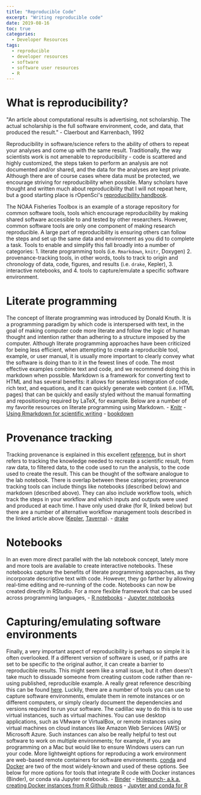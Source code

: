 ```yaml
---
title: "Reproducible Code"
excerpt: "Writing reproducible code"
date: 2019-08-16
toc: true
categories:
  - Developer Resources
tags:
  - reproducible
  - developer resources
  - software
  - software user resources
  - R
---
```




What is reproducibility?
========================

"An article about computational results is advertising, not scholarship.
The actual scholarship is the full software environment, code, and data,
that produced the result." - Claerbout and Karrenbach, 1992

Reproducibility in software/science refers to the ability of others to
repeat your analyses and come up with the same result. Traditionally,
the way scientists work is not amenable to reproducibility - code is
scattered and highly customized, the steps taken to perform an analysis
are not documented and/or shared, and the data for the analyses are kept
private. Although there are of course cases where data must be
protected, we encourage striving for reproducibility when possible. Many
scholars have thought and written much about reproducibility that I will
not repeat here, but a good starting place is rOpenSci's
[reproducibility
handbook](https://ropensci.github.io/reproducibility-guide/sections/introduction/).

The NOAA Fisheries Toolbox is an example of a storage repository for
common software tools, tools which encourage reproducibility by making
shared software accessible to and tested by other researchers. However,
common software tools are only one component of making research
reproducible. A large part of reproducibility is ensuring others can
follow the steps and set up the same data and environment as you did to
complete a task. Tools to enable and simplify this fall broadly into a
number of categories: 1. literate programming tools (i.e. `Rmarkdown`,
`knitr`, Doxygen) 2. provenance-tracking tools, in other words, tools to
track to origin and chronology of data, code, figures, and results (i.e.
`drake`, Kepler), 3. interactive notebooks, and 4. tools to
capture/emulate a specific software environment.

Literate programming
====================

The concept of literate programming was introduced by Donald Knuth. It
is a programming paradigm by which code is interspersed with text, in
the goal of making computer code more literate and follow the logic of
human thought and intention rather than adhering to a structure imposed
by the computer. Although literate programming approaches have been
criticized for being less efficient, when attempting to create a
reproducible tool, example, or user manual, it is usually more important
to clearly convey what the software is doing than to it in the fewest
lines of code. The most effective examples combine text and code, and we
recommend doing this in markdown when possible. Markdown is a framework
for converting text to HTML and has several benefits: it allows for
seamless integration of code, rich text, and equations, and it can
quickly generate web content (i.e. HTML pages) that can be quickly and
easily styled without the manual formatting and repositioning required
by LaTeX, for example. Below are a number of my favorite resources on
literate programming using Markdown. -
[Knitr](https://datacarpentry.org/rr-literate-programming/) - [Using
Rmarkdown for scientific
writing](https://github.com/karthik/markdown_science) -
[bookdown](https://bookdown.org/yihui/rmarkdown/html-document.html)

Provenance tracking
===================

Tracking provenance is explained in this excellent
[reference](https://rrcns.readthedocs.io/en/latest/provenance_tracking.html),
but in short refers to tracking the knowledge needed to recreate a
scientific result, from raw data, to filtered data, to the code used to
run the analysis, to the code used to create the result. This can be
thought of the software analogue to the lab notebook. There is overlap
between these categories; provenance tracking tools can include things
like notebooks (described below) and markdown (described above). They
can also include workflow tools, which track the steps in your workflow
and which inputs and outputs were used and produced at each time. I have
only used drake (for R, linked below) but there are a number of
alternative workflow management tools described in the linked article
above ([Kepler](https://kepler-project.org/),
[Taverna](https://taverna.incubator.apache.org/)). -
[drake](https://ropensci.github.io/drake/)

Notebooks
=========

In an even more direct parallel with the lab notebook concept, lately
more and more tools are available to create interactive notebooks. These
notebooks capture the benefits of literate programming approaches, as
they incorporate descriptive text with code. However, they go farther by
allowing real-time editing and re-running of the code. Notebooks can now
be created directly in RStudio. For a more flexible framework that can
be used across programming languages, - [R
notebooks](https://bookdown.org/yihui/rmarkdown/notebook.html) -
[Jupyter
notebooks](https://jupyter-notebook-beginner-guide.readthedocs.io/en/latest/what_is_jupyter.html)

Capturing/emulating software environments
=========================================

Finally, a very important aspect of reproducibility is perhaps so simple
it is often overlooked. If a different version of software is used, or
if paths are set to be specific to the original author, it can create a
barrier to reproducible results. This might seem like a small issue, but
it often doesn't take much to dissuade someone from creating custom code
rather than re-using published, reproducible example. A really great
reference describing this can be found
[here](https://www.tidyverse.org/articles/2017/12/workflow-vs-script/).
Luckily, there are a number of tools you can use to capture software
environments, emulate them in remote instances or on different
computers, or simply clearly document the dependencies and versions
required to run your software. The cadillac way to do this is to use
virtual instances, such as virtual machines. You can use desktop
applications, such as VMware or VirtualBox, or remote instances using
virtual machines on cloud instances like Amazon Web Services (AWS) or
Microsoft Azure. Such instances can also be really helpful to test out
software to work on multiple environments; for example, if you are
programming on a Mac but would like to ensure Windows users can run your
code. More lightweight options for reproducing a work environment are
web-based remote containers for software environments.
[conda](https://docs.conda.io/en/latest/) and
[Docker](https://www.docker.com/) are two of the most widely-known and
used of these options. See below for more options for tools that
integrate R code with Docker instances (Binder), or conda via Jupyter
notebooks. - [Binder](https://mybinder.org/) - [Holepunch- a.k.a.
creating Docker instances from R Github
repos](https://github.com/karthik/holepunch) - [Jupyter and conda for
R](https://anaconda.org/chdoig/jupyter-and-conda-for-r/notebook)